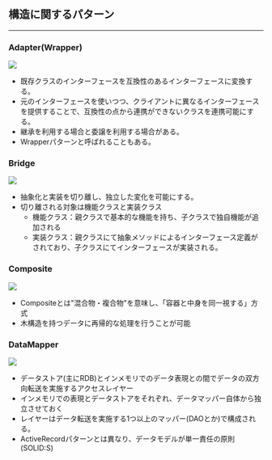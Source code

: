 ## 構造に関するパターン
---

### Adapter(Wrapper)

![](https://designpatternsphp.readthedocs.io/ja/latest/_images/uml24.png)

- 既存クラスのインターフェースを互換性のあるインターフェースに変換する。
- 元のインターフェースを使いつつ、クライアントに異なるインターフェースを提供することで、互換性の点から連携ができないクラスを連携可能にする。
- 継承を利用する場合と委譲を利用する場合がある。
- Wrapperパターンと呼ばれることもある。

### Bridge

![](https://designpatternsphp.readthedocs.io/ja/latest/_images/uml25.png)

- 抽象化と実装を切り離し、独立した変化を可能にする。
- 切り離される対象は機能クラスと実装クラス
  - 機能クラス：親クラスで基本的な機能を持ち、子クラスで独自機能が追加される
  - 実装クラス：親クラスにて抽象メソッドによるインターフェース定義がされており、子クラスにてインターフェースが実装される。

### Composite

![](https://designpatternsphp.readthedocs.io/ja/latest/_images/uml26.png)

- Compositeとは"混合物・複合物"を意味し、「容器と中身を同一視する」方式
- 木構造を持つデータに再帰的な処理を行うことが可能

### DataMapper

![](https://designpatternsphp.readthedocs.io/en/latest/_images/uml27.png)

- データストア(主にRDB)とインメモリでのデータ表現との間でデータの双方向転送を実施するアクセスレイヤー
- インメモリでの表現とデータストアをそれぞれ、データマッパー自体から独立させておく
- レイヤーはデータ転送を実施する1つ以上のマッパー(DAOとか)で構成される。
- ActiveRecordパターンとは異なり、データモデルが単一責任の原則(SOLID:S)